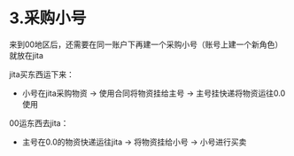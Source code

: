 # 3.采购小号

来到00地区后，还需要在同一账户下再建一个采购小号（账号上建一个新角色）就放在jita



jita买东西运下来：

* 小号在jita采购物资    →    使用合同将物资挂给主号    →    主号挂快递将物资运往0.0使用 

00运东西去jita：

* 主号在0.0的物资快递运往jita   →   将物资挂给小号   →   小号进行买卖

